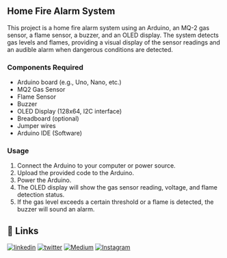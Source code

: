 
## Home Fire Alarm System





This project is a home fire alarm system using an Arduino, an MQ-2 gas sensor, a flame sensor, a buzzer, and an OLED display. The system detects gas levels and flames, providing a visual display of the sensor readings and an audible alarm when dangerous conditions are detected.






### Components Required

- Arduino board (e.g., Uno, Nano, etc.)
- MQ2 Gas Sensor
- Flame Sensor
- Buzzer
- OLED Display (128x64, I2C interface)
- Breadboard (optional)
- Jumper wires
- Arduino IDE (Software)
### Usage



1. Connect the Arduino to your computer or power source.
2. Upload the provided code to the Arduino.
3. Power the Arduino.
4. The OLED display will show the gas sensor reading, voltage, and flame detection status.
5. If the gas level exceeds a certain threshold or a flame is detected, the buzzer will sound an alarm.







## 🔗 Links

[![linkedin](https://img.shields.io/badge/linkedin-0A66C2?style=for-the-badge&logo=linkedin&logoColor=white)](www.linkedin.com/in/sooryanarayan)
[![twitter](https://img.shields.io/badge/twitter-1DA1F2?style=for-the-badge&logo=twitter&logoColor=white)](https://x.com/knowsoorya)
[![Medium](https://img.shields.io/badge/Medium-12100E?style=for-the-badge&logo=medium&logoColor=white)](https://medium.com/@sooryah)
[![Instagram](https://img.shields.io/badge/Instagram-%23E4405F.svg?style=for-the-badge&logo=Instagram&logoColor=white)](https://www.instagram.com/sooryeahhh/)
